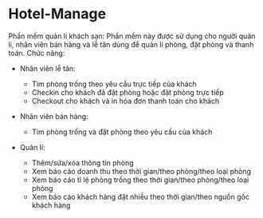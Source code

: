 # Hotel-Manage
Phần mềm quản lí khách sạn:
Phần mềm này được sử dụng cho người quản lí, nhân viên bán hàng và lễ tân dùng để quản lí phòng, đặt phòng và thanh toán.
Chức năng:
- Nhân viên lễ tân:
    + Tìm phòng trống theo yêu cầu trực tiếp của khách
    + Checkin cho khách đã đặt phòng hoặc đặt phòng trực tiếp
    + Checkout cho khách và in hóa đơn thanh toán cho khách

- Nhân viên bán hàng:
    + Tìm phòng trống và đặt phòng theo yêu cầu của khách

- Quản lí:
    + Thêm/sửa/xóa thông tin phòng
    + Xem báo cáo doanh thu theo thời gian/theo phòng/theo loại phòng
    + Xem báo cáo tỉ lệ phòng trống theo thời gian/theo phòng/theo loại phòng
    + Xem báo cáo khách hàng đặt nhiều theo thời gian/theo nguồn gốc khách hàng
